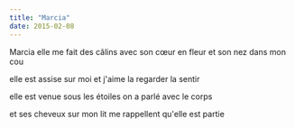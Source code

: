 ```yaml
---
title: "Marcia"
date: 2015-02-08
---
```


Marcia elle me fait des câlins
avec son cœur en fleur
et son nez dans mon cou

elle est assise sur moi et j'aime la regarder
la sentir

elle est venue sous les étoiles on a parlé avec le corps

et ses cheveux sur mon lit me rappellent qu'elle est partie
